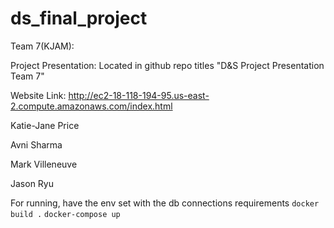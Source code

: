# ds_final_project

Team 7(KJAM):

Project Presentation: Located in github repo titles "D&S Project Presentation Team 7"

Website Link: http://ec2-18-118-194-95.us-east-2.compute.amazonaws.com/index.html

Katie-Jane Price

Avni Sharma

Mark Villeneuve

Jason Ryu

For running, have the env set with the db connections requirements
`docker build .`
`docker-compose up`
